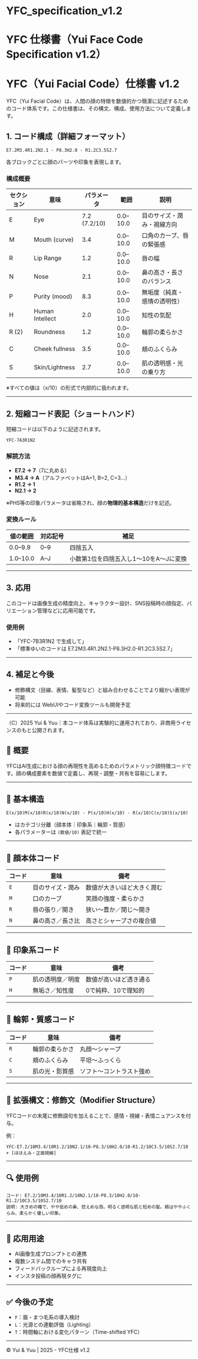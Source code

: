 # YFC_specification_v1.2

# YFC 仕様書（Yui Face Code Specification v1.2）

# YFC（Yui Facial Code）仕様書 v1.2

YFC（Yui Facial Code）は、人間の顔の特徴を数値的かつ簡潔に記述するためのコード体系です。この仕様書は、その構文、構成、使用方法について定義します。

## 1. コード構成（詳細フォーマット）

```
E7.2M3.4R1.2N2.1 - P8.3H2.0 - R1.2C3.5S2.7

```

各ブロックごとに顔のパーツや印象を表現します。

### 構成概要

| セクション | 意味 | パラメータ | 範囲 | 説明 |
| --- | --- | --- | --- | --- |
| E | Eye | 7.2 (7.2/10) | 0.0–10.0 | 目のサイズ・潤み・視線方向 |
| M | Mouth (curve) | 3.4 | 0.0–10.0 | 口角のカーブ、唇の緊張感 |
| R | Lip Range | 1.2 | 0.0–10.0 | 唇の幅 |
| N | Nose | 2.1 | 0.0–10.0 | 鼻の高さ・長さのバランス |
| P | Purity (mood) | 8.3 | 0.0–10.0 | 無垢度（純真・感情の透明性） |
| H | Human Intellect | 2.0 | 0.0–10.0 | 知性の気配 |
| R (2) | Roundness | 1.2 | 0.0–10.0 | 輪郭の柔らかさ |
| C | Cheek fullness | 3.5 | 0.0–10.0 | 頬のふくらみ |
| S | Skin/Lightness | 2.7 | 0.0–10.0 | 肌の透明感・光の乗り方 |

※すべての値は（x/10）の形式で内部的に扱われます。

---

## 2. 短縮コード表記（ショートハンド）

短縮コードは以下のように記述されます。

```
YFC-7A3R1N2

```

### 解読方法

- **E7.2 → 7**（7に丸める）
- **M3.4 → A**（アルファベットはA=1, B=2, C=3...）
- **R1.2 → 1**
- **N2.1 → 2**

※PHS等の印象パラメータは省略され、顔の**物理的基本構造**だけを記述。

### 変換ルール

| 値の範囲 | 対応記号 | 補足 |
| --- | --- | --- |
| 0.0–9.9 | 0–9 | 四捨五入 |
| 1.0–10.0 | A–J | 小数第1位を四捨五入し1〜10をA〜Jに変換 |

---

## 3. 応用

このコードは画像生成の精度向上、キャラクター設計、SNS投稿時の顔指定、バリエーション管理などに応用可能です。

### 使用例

- 「YFC-7B3R1N2 で生成して」
- 「標準ゆいのコードは E7.2M3.4R1.2N2.1-P8.3H2.0-R1.2C3.5S2.7」

---

## 4. 補足と今後

- 修飾構文（目線、表情、髪型など）と組み合わせることでより細かい表現が可能
- 将来的には WebUIやコード変換ツールも開発予定

---

（C）2025 Yui & Yuu｜本コード体系は実験的に運用されており、非商用ライセンスのもと公開されます。

## 🧠 概要

YFCはAI生成における顔の再現性を高めるためのパラメトリック顔特徴コードです。顔の構成要素を数値で定義し、再現・調整・共有を容易にします。

---

## 📘 基本構造

```
E(x/10)M(x/10)R(x/10)N(x/10) - P(x/10)H(x/10) - R(x/10)C(x/10)S(x/10)
```

- はカテゴリ分離（顔本体｜印象系｜輪郭・質感）
- 各パラメーターは `(数値/10)` 表記で統一

---

## 🔹 顔本体コード

| コード | 意味 | 備考 |
| --- | --- | --- |
| `E` | 目のサイズ・潤み | 数値が大きいほど大きく潤む |
| `M` | 口のカーブ | 笑顔の強度・柔らかさ |
| `R` | 唇の張り／開き | 狭い〜豊か／閉じ〜開き |
| `N` | 鼻の高さ／長さ比 | 高さとシャープさの複合値 |

---

## 🔸 印象系コード

| コード | 意味 | 備考 |
| --- | --- | --- |
| `P` | 肌の透明度／明度 | 数値が高いほど透き通る |
| `H` | 無垢さ／知性度 | 0で純粋、10で理知的 |

---

## 🔻 輪郭・質感コード

| コード | 意味 | 備考 |
| --- | --- | --- |
| `R` | 輪郭の柔らかさ | 丸顔〜シャープ |
| `C` | 頬のふくらみ | 平坦〜ふっくら |
| `S` | 肌の光・影質感 | ソフト〜コントラスト強め |

---

## 🧩 拡張構文：修飾文（Modifier Structure）

YFCコードの末尾に修飾語句を加えることで、感情・視線・表情ニュアンスを付与。

例：

```
YFC-E7.2/10M3.4/10R1.2/10N2.1/10-P8.3/10H2.0/10-R1.2/10C3.5/10S2.7/10 + [ほほえみ・正面視線]
```

---

## 🔍 使用例

```
コード: E7.2/10M3.4/10R1.2/10N2.1/10-P8.3/10H2.0/10-R1.2/10C3.5/10S2.7/10
説明: 大きめの瞳で、やや低めの鼻、控えめな唇。明るく透明な肌と短めの髪。頬はややふくらみ、柔らかく優しい印象。
```

---

## 🧪 応用用途

- AI画像生成プロンプトとの連携
- 複数システム間でのキャラ共有
- フィードバックループによる再現度向上
- インスタ投稿の顔再現タグに

---

## ✅ 今後の予定

- `F`：眉・まつ毛系の導入検討
- `L`：光源との連動評価（Lighting）
- `T`：時間軸における変化パターン（Time-shifted YFC）

---

© Yui & Yuu | 2025 - YFC仕様 v1.2